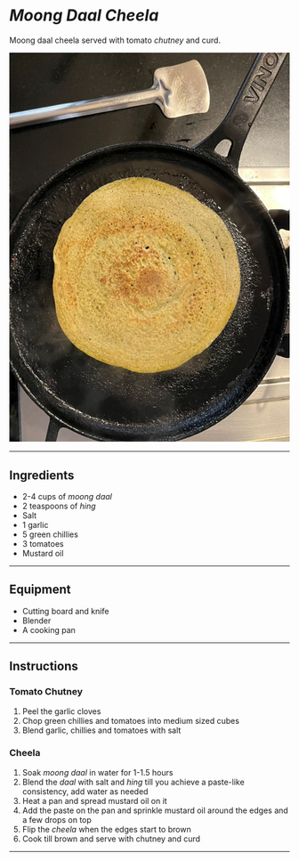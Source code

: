 # *Moong Daal Cheela*

Moong daal cheela served with tomato *chutney* and curd.

![Cheela](../images/cheela.jpeg)

---

## Ingredients
- 2-4 cups of *moong daal*
- 2 teaspoons of *hing*
- Salt
- 1 garlic
- 5 green chillies
- 3 tomatoes
- Mustard oil

---

## Equipment
- Cutting board and knife
- Blender
- A cooking pan 

---

## Instructions
### Tomato Chutney
1. Peel the garlic cloves
2. Chop green chillies and tomatoes into medium sized cubes
3. Blend garlic, chillies and tomatoes with salt

### Cheela
1. Soak *moong daal* in water for 1-1.5 hours
2. Blend the *daal* with salt and *hing* till you achieve a paste-like consistency, add water as needed
3. Heat a pan and spread mustard oil on it
4. Add the paste on the pan and sprinkle mustard oil around the edges and a few drops on top
5. Flip the *cheela* when the edges start to brown
6. Cook till brown and serve with chutney and curd

---


